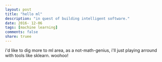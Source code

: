 ```yaml
---
layout: post
title: "hello ml"
description: "in quest of building intelligent software."
date: 2016- 12-06
tags: [machine learning]
comments: false
share: truee
---
```



i'd like to dig more to ml area, as a not-math-genius, i'll just playing arround with tools
like sklearn. woohoo!
